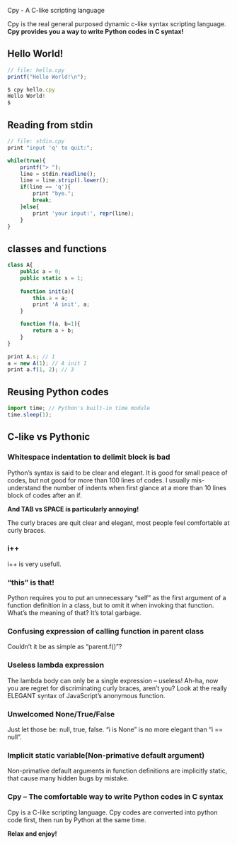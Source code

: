 Cpy - A C-like scripting language

Cpy is the real general purposed dynamic c-like syntax scripting language. __Cpy provides you a way to write Python codes in C syntax!__

## Hello World!

```js
// file: hello.cpy
printf("Hello World!\n");

$ cpy hello.cpy
Hello World!
$
```

## Reading from stdin

```js
// file: stdin.cpy
print "input 'q' to quit:";

while(true){
	printf("> ");
	line = stdin.readline();
	line = line.strip().lower();
	if(line == 'q'){
		print "bye.";
		break;
	}else{
		print 'your input:', repr(line);
	}
}
```

## classes and functions

```js
class A{
	public a = 0;
	public static s = 1;
	
	function init(a){
		this.a = a;
		print 'A init', a;
	}

	function f(a, b=1){
		return a + b;
	}
}

print A.s; // 1
a = new A(1); // A init 1
print a.f(1, 2); // 3
```

## Reusing Python codes

```js
import time; // Python's built-in time module
time.sleep(1);
```

## C-like vs Pythonic

### Whitespace indentation to delimit block is bad

Python’s syntax is said to be clear and elegant. It is good for small peace of codes, but not good for more than 100 lines of codes. I usually mis-understand the number of indents when first glance at a more than 10 lines block of codes after an if.

__And TAB vs SPACE is particularly annoying!__

The curly braces are quit clear and elegant, most people feel comfortable at curly braces.

### i++

i++ is very usefull.

### “this” is that!

Python requires you to put an unnecessary “self” as the first argument of a function definition in a class, but to omit it when invoking that function. What’s the meaning of that? It’s total garbage.

### Confusing expression of calling function in parent class

Couldn’t it be as simple as “parent.f()”?

### Useless lambda expression

The lambda body can only be a single expression – useless! Ah-ha, now you are regret for discriminating curly braces, aren’t you? Look at the really ELEGANT syntax of JavaScript’s anonymous function.

### Unwelcomed None/True/False

Just let those be: null, true, false. “i is None” is no more elegant than “i == null”.

### Implicit static variable(Non-primative default argument)

Non-primative default arguments in function definitions are implicitly static, that cause many hidden bugs by mistake.

### Cpy – The comfortable way to write Python codes in C syntax

Cpy is a C-like scripting language. Cpy codes are converted into python code first, then run by Python at the same time.

__Relax and enjoy!__
